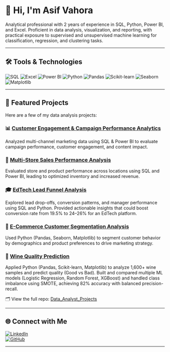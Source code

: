 # 👋 Hi, I'm Asif Vahora

Analytical professional with 2 years of experience in SQL, Python, Power BI, and Excel. Proficient in data analysis, visualization, and reporting, with practical exposure to supervised and unsupervised machine learning for classification, regression, and clustering tasks.

---

## 🛠️ Tools & Technologies

![SQL](https://img.shields.io/badge/SQL-336791?style=flat&logo=postgresql&logoColor=white)
![Excel](https://img.shields.io/badge/Excel-217346?style=flat&logo=microsoft-excel&logoColor=white)
![Power BI](https://img.shields.io/badge/Power%20BI-F2C811?style=flat&logo=powerbi&logoColor=black)
![Python](https://img.shields.io/badge/Python-3776AB?style=flat&logo=python&logoColor=white)
![Pandas](https://img.shields.io/badge/Pandas-150458?style=flat&logo=pandas&logoColor=white)
![Scikit-learn](https://img.shields.io/badge/Scikit--learn-F7931E?style=flat&logo=scikit-learn&logoColor=white)
![Seaborn](https://img.shields.io/badge/Seaborn-9A1EAE?style=flat&logo=seaborn&logoColor=white)
![Matplotlib](https://img.shields.io/badge/Matplotlib-11557C?style=flat&logo=matplotlib&logoColor=white)

---

## 📂 Featured Projects

Here are a few of my data analysis projects:

### 📊 [Customer Engagement & Campaign Performance Analytics](https://github.com/av3011/Data_Analyst_Projects/tree/master/Customer_Engagement_Campaign_Performance_Analytics)
Analyzed multi-channel marketing data using SQL & Power BI to evaluate campaign performance, customer engagement, and content impact.

### 🧸 [Multi-Store Sales Performance Analysis](https://github.com/av3011/Data_Analyst_Projects/tree/master/Multi_Store_Sales_Analysis)
Evaluated store and product performance across locations using SQL and Power BI, leading to optimized inventory and increased revenue.

### 🎓 [EdTech Lead Funnel Analysis](https://github.com/av3011/Data_Analyst_Projects/tree/master/EdTech_Lead_Funnel_Analysis)  
Explored lead drop-offs, conversion patterns, and manager performance using SQL and Python. Provided actionable insights that could boost conversion rate from 19.5% to 24–26% for an EdTech platform.

### 🛒 [E-Commerce Customer Segmentation Analysis](https://github.com/av3011/Data_Analyst_Projects/tree/master/E-Commerce_Customer_Segmentation_Analysis)
Used Python (Pandas, Seaborn, Matplotlib) to segment customer behavior by demographics and product preferences to drive marketing strategy.

### 🍷 [Wine Quality Prediction](https://github.com/av3011/Data_Analyst_Projects/tree/master/Wine_Quality_Prediction%20(ML))
Applied Python (Pandas, Scikit-learn, Matplotlib) to analyze 1,600+ wine samples and predict quality (Good vs Bad). 
Built and compared multiple ML models (Logistic Regression, Random Forest, XGBoost) and handled class imbalance using SMOTE, achieving 82% accuracy with balanced precision-recall.

🗂 View the full repo: [Data_Analyst_Projects](https://github.com/av3011/Data_Analyst_Projects)

---

## 🌐 Connect with Me

[![LinkedIn](https://img.shields.io/badge/LinkedIn-Asif%20Vahora-blue?style=flat&logo=linkedin)](https://www.linkedin.com/in/asif-vahora-4bb224241)  
[![GitHub](https://img.shields.io/badge/GitHub-av3011-333?style=flat&logo=github)](https://github.com/av3011)

---

